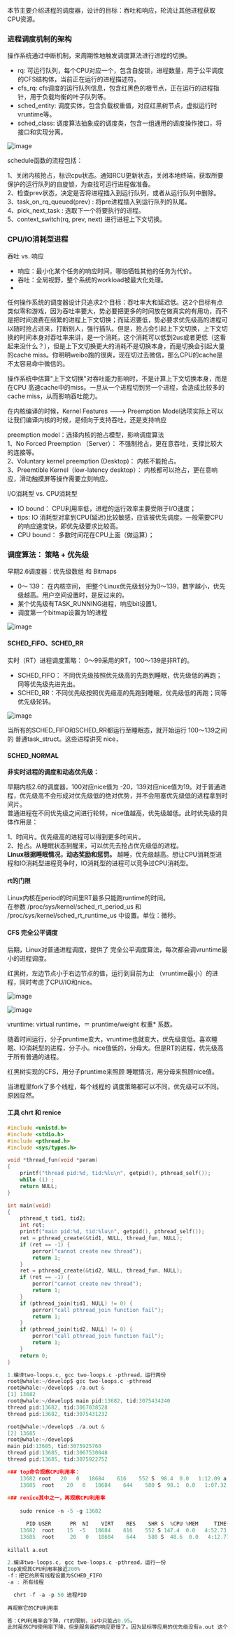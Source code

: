 本节主要介绍进程的调度器，设计的目标：吞吐和响应，轮流让其他进程获取CPU资源。

### 进程调度机制的架构
操作系统通过中断机制，来周期性地触发调度算法进行进程的切换。

* rq: 可运行队列，每个CPU对应一个，包含自旋锁，进程数量，用于公平调度的CFS结构体，当前正在运行的进程描述符。
* cfs_rq: cfs调度的运行队列信息，包含红黑色的根节点，正在运行的进程指针，用于负载均衡的叶子队列等。
* sched_entity: 调度实体，包含负载权重值，对应红黑树节点，虚拟运行时vruntime等。
* sched_class: 调度算法抽象成的调度类，包含一组通用的调度操作接口，将接口和实现分离。

![image](img/127105320-a7646493-0a85-4467-b5a8-f10a5bb96942.png)

schedule函数的流程包括：

1、关闭内核抢占，标识cpu状态。通知RCU更新状态，关闭本地终端，获取所要保护的运行队列的自旋锁，为查找可运行进程做准备。<br>
2、检查prev状态，决定是否将进程插入到运行队列，或者从运行队列中删除。<br>
3、task_on_rq_queued(prev) : 将pre进程插入到运行队列的队尾。<br>
4、pick_next_task : 选取下一个将要执行的进程。<br>
5、context_switch(rq, prev, next) 进行进程上下文切换。<br>

### CPU/IO消耗型进程

吞吐 vs. 响应

* 响应：最小化某个任务的响应时间，哪怕牺牲其他的任务为代价。
* 吞吐：全局视野，整个系统的workload被最大化处理。
* 
任何操作系统的调度器设计只追求2个目标：吞吐率大和延迟低。这2个目标有点类似零和游戏，因为吞吐率要大，势必要把更多的时间放在做真实的有用功，而不是把时间浪费在频繁的进程上下文切换；而延迟要低，势必要求优先级高的进程可以随时抢占进来，打断别人，强行插队。但是，抢占会引起上下文切换，上下文切换的时间本身对吞吐率来讲，是一个消耗，这个消耗可以低到2us或者更低（这看起来没什么？），但是上下文切换更大的消耗不是切换本身，而是切换会引起大量的cache miss。你明明weibo跑的很爽，现在切过去微信，那么CPU的cache是不太容易命中微信的。

操作系统中估算"上下文切换"对吞吐能力影响时，不是计算上下文切换本身，而是在CPU 高速cache中的miss。一旦从一个进程切到另一个进程，会造成比较多的cache miss，从而影响吞吐能力。

在内核编译的时候，Kernel Features ---> Preemption Model选项实际上可以让我们编译内核的时候，是倾向于支持吞吐，还是支持响应

preemption model：选择内核的抢占模型，影响调度算法<br>
1、No Forced Preemption （Server）： 不强制抢占，更在意吞吐，支撑比较大的连接等。<br>
2、Voluntary kernel preemption (Desktop)： 内核不能抢占。<br>
3、Preemtible Kernel（low-latency desktop）： 内核都可以抢占，更在意响应，滑动触摸屏等操作需要立刻响应。

I/O消耗型 vs. CPU消耗型

* IO bound： CPU利用率低，进程的运行效率主要受限于I/O速度；
* tips: IO 消耗型对拿到CPU(延迟)比较敏感，应该被优先调度。一般需要CPU的响应速度快，即优先级要求比较高。
* CPU bound： 多数时间花在CPU上面（做运算）；

### 调度算法： 策略 + 优先级
早期2.6调度器：优先级数组 和 Bitmaps

* 0～ 139： 在内核空间， 把整个Linux优先级划分为0～139，数字越小，优先级越高。用户空间设置时，是反过来的。<br>
* 某个优先级有TASK_RUNNING进程，响应bit设置1。<br>
* 调度第一个bitmap设置为1的进程

![image](img/127105805-547271f8-e1d5-4236-a7dc-4bb0d6ef51ca.png)

#### SCHED_FIFO、SCHED_RR

实时（RT）进程调度策略： 0～99采用的RT，100～139是非RT的。

* SCHED_FIFO： 不同优先级按照优先级高的先跑到睡眠，优先级低的再跑；同等优先级先进先出。
* SCHED_RR：不同优先级按照优先级高的先跑到睡眠，优先级低的再跑；同等优先级轮转。

![image](img/127105885-b0cf808e-2d8e-4dfc-82a3-cf1fdcd1486f.png)

当所有的SCHED_FIFO和SCHED_RR都运行至睡眠态，就开始运行 100～139之间的 普通task_struct。这些进程讲究 nice，

#### SCHED_NORMAL

**非实时进程的调度和动态优先级：**

早期内核2.6的调度器，100对应nice值为 -20，139对应nice值为19。对于普通进程，优先级高不会形成对优先级低的绝对优势，并不会阻塞优先级低的进程拿到时间片。<br>
普通进程在不同优先级之间进行轮转，nice值越高，优先级越低。此时优先级的具体作用是：

1、时间片。优先级高的进程可以得到更多时间片。<br>
2、抢占。从睡眠状态到醒来，可以优先去抢占优先级低的进程。<br>
**Linux根据睡眠情况，动态奖励和惩罚。** 越睡，优先级越高。想让CPU消耗型进程和IO消耗型进程竞争时，IO消耗型的进程可以竞争过CPU消耗型。

#### rt的门限
Linux内核在period的时间里RT最多只能跑runtime的时间。<br>
在参数 /proc/sys/kernel/sched_rt_period_us 和 /proc/sys/kernel/sched_rt_runtime_us 中设置。单位：微秒。

#### CFS 完全公平调度
后期，Linux对普通进程调度，提供了 完全公平调度算法，每次都会调vruntime最小的进程调度。

红黑树，左边节点小于右边节点的值，运行到目前为止 （vruntime最小）的进程，同时考虑了CPU/IO和nice。

![image](img/127106097-30790100-6fa1-4af4-ba7a-bc4e7ce0c336.png)

![image](img/127106110-7eb7a50d-fdcd-45f2-9919-9a4ec58061fc.png)

vruntime: virtual runtime，＝ pruntime/weight 权重* 系数。

随着时间运行，分子pruntime变大，vruntime也就变大，优先级变低。喜欢睡眠、IO消耗型的进程，分子小。nice值低的，分母大。但是RT的进程，优先级高于所有普通的进程。

红黑树实现的CFS，用分子pruntime来照顾 睡眠情况，用分母来照顾nice值。

当进程里fork了多个线程，每个线程的 调度策略都可以不同，优先级可以不同。原因显然。

#### 工具 chrt 和 renice

```c
#include <unistd.h>
#include <stdio.h>
#include <pthread.h>
#include <sys/types.h>

void *thread_fun(void *param)
{
    printf("thread pid:%d, tid:%lu\n", getpid(), pthread_self());
    while (1) ;
    return NULL;
}

int main(void)
{
    pthread_t tid1, tid2;
    int ret;
    printf("main pid:%d, tid:%lu\n", getpid(), pthread_self());
    ret = pthread_create(&tid1, NULL, thread_fun, NULL);
    if (ret == -1) {
        perror("cannot create new thread");
        return 1;
    }
    ret = pthread_create(&tid2, NULL, thread_fun, NULL);
    if (ret == -1) {
        perror("cannot create new thread");
        return 1;
    }
    if (pthread_join(tid1, NULL) != 0) {
        perror("call pthread_join function fail");
        return 1;
    }
    if (pthread_join(tid2, NULL) != 0) {
        perror("call pthread_join function fail");
        return 1;
    }
    return 0;
}

1.编译two-loops.c, gcc two-loops.c -pthread，运行两份
root@whale:~/develop$ gcc two-loops.c -pthread
root@whale:~/develop$ ./a.out &
[1] 13682
root@whale:~/develop$ main pid:13682, tid:3075434240
thread pid:13682, tid:3067038528
thread pid:13682, tid:3075431232

root@whale:~/develop$ ./a.out &
[2] 13685
root@whale:~/develop$
main pid:13685, tid:3075925760
thread pid:13685, tid:3067530048
thread pid:13685, tid:3075922752 

### top命令观察CPU利用率：
    13682 root   20   0   18684    616    552 S  98.4  0.0   1:12.09 a.out
    13685  root    20   0   18684    644    580 S  98.1  0.0   1:07.32 a.out  
    
### renice其中之一，再观察CPU利用率
    
    sudo renice -n -5 -g 13682

      PID USER      PR  NI    VIRT    RES    SHR S  %CPU %MEM     TIME+ COMMAND
    13682  root    15  -5   18684    616    552 S 147.4  0.0   4:52.73 a.out
    13685  root     20   0   18684    644    580 S  48.6  0.0   4:12.77 a.out
    
killall a.out

2.编译two-loops.c, gcc two-loops.c -pthread，运行一份
top发现其CPU利用率接近200%
-f：把它的所有线程设置为SCHED_FIFO
-a : 所有线程

  chrt -f -a -p 50 进程PID
  
再观察它的CPU利用率

答：CPU利用率会下降，rt的限制，1s中只能占0.95。
此时虽然CPU使用率下降，但是服务器的响应更慢了。因为鼠标等应用的优先级没有a.out 这个进程的优先级高。

```
